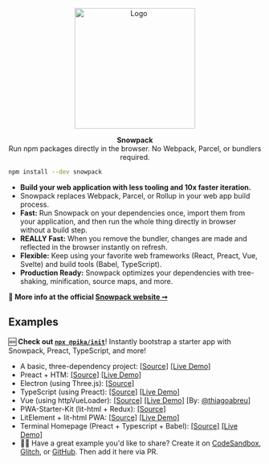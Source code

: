 

<p align="center">
  <img alt="Logo" src="https://www.snowpack.dev/img/logo.png" height="240">
</p>

<p align="center">
   <strong>Snowpack</strong><br/>Run npm packages directly in the browser. No Webpack, Parcel, or bundlers required.
</p>

``` bash
npm install --dev snowpack
```

- **Build your web application with less tooling and 10x faster iteration.**
- Snowpack replaces Webpack, Parcel, or Rollup in your web app build process.
- **Fast:** Run Snowpack on your dependencies once, import them from your application, and then run the whole thing directly in browser without a build step. 
- **REALLY Fast:** When you remove the bundler, changes are made and reflected in the browser instantly on refresh.
- **Flexible:** Keep using your favorite web frameworks (React, Preact, Vue, Svelte) and build tools (Babel, TypeScript).
- **Production Ready:** Snowpack optimizes your dependencies with tree-shaking, minification, source maps, and more.

**💁 More info at the official [Snowpack website ➞](https://snowpack.dev)**


## Examples

🆕 **Check out [`npx @pika/init`](https://github.com/pikapkg/init)**! Instantly bootstrap a starter app with Snowpack, Preact, TypeScript, and more!

- A basic, three-dependency project: [[Source]](https://glitch.com/edit/#!/pika-web-example-simple) [[Live Demo]](https://pika-web-example-simple.glitch.me/)
- Preact + HTM: [[Source]](https://glitch.com/edit/#!/pika-web-example-preact-htm) [[Live Demo]](https://pika-web-example-preact-htm.glitch.me)
- Electron (using Three.js): [[Source]](https://github.com/br3tt/electron-three)
- TypeScript (using Preact): [[Source]](https://glitch.com/edit/#!/pika-web-ts-preact) [[Live Demo]](https://pika-web-ts-preact.glitch.me/)
- Vue (using httpVueLoader): [[Source]](https://glitch.com/edit/#!/pika-web-vue-httpvueloader) [[Live Demo]](https://pika-web-vue-httpvueloader.glitch.me/) [By: [@thiagoabreu](https://github.com/thiagoabreu)]
- PWA-Starter-Kit (lit-html + Redux): [[Source]](https://github.com/Polymer/pwa-starter-kit/issues/339)
- LitElement + lit-html PWA: [[Source]](https://github.com/thepassle/reddit-pwa) [[Live Demo]](https://angry-turing-4769b3.netlify.com/)  
- Terminal Homepage (Preact + Typescript + Babel): [[Source]](https://github.com/ndom91/terminal-homepage) [[Live Demo]](https://termy.netlify.com)  
- 🙋‍♀️ Have a great example you'd like to share? Create it on [CodeSandbox](https://codesandbox.io/), [Glitch](https://glitch.com), or [GitHub](https://github.com/new). Then add it here via PR.
